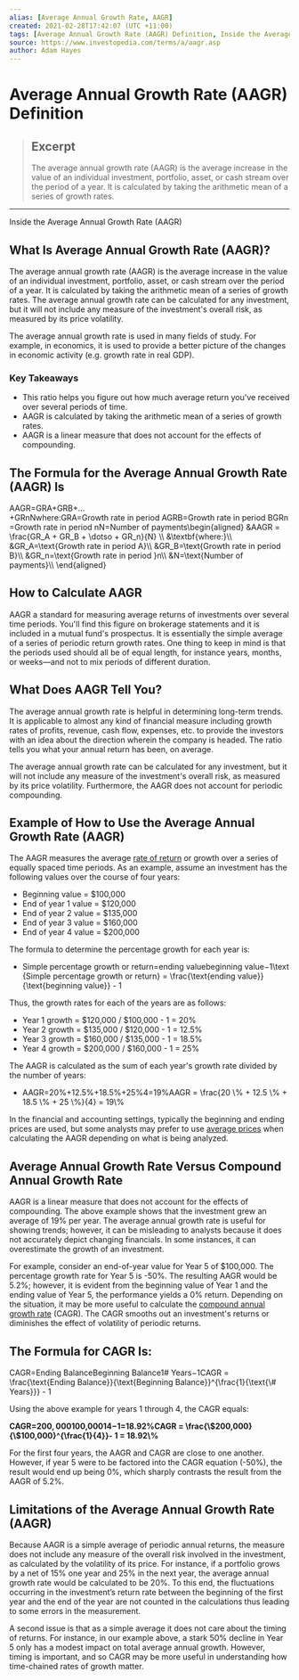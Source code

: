 ```yaml
---
alias: [Average Annual Growth Rate, AAGR]
created: 2021-02-28T17:42:07 (UTC +11:00)
tags: [Average Annual Growth Rate (AAGR) Definition, Inside the Average Annual Growth Rate (AAGR)]
source: https://www.investopedia.com/terms/a/aagr.asp
author: Adam Hayes
---
```


# Average Annual Growth Rate (AAGR) Definition

> ## Excerpt
> The average annual growth rate (AAGR) is the average increase in the value of an individual investment, portfolio, asset, or cash stream over the period of a year. It is calculated by taking the arithmetic mean of a series of growth rates.

---

Inside the Average Annual Growth Rate (AAGR)
## What Is Average Annual Growth Rate (AAGR)?

The average annual growth rate (AAGR) is the average increase in the value of an individual investment, portfolio, asset, or cash stream over the period of a year. It is calculated by taking the arithmetic mean of a series of growth rates. The average annual growth rate can be calculated for any investment, but it will not include any measure of the investment's overall risk, as measured by its price volatility.

The average annual growth rate is used in many fields of study. For example, in economics, it is used to provide a better picture of the changes in economic activity (e.g. growth rate in real GDP).

### Key Takeaways

-   This ratio helps you figure out how much average return you've received over several periods of time.
-   AAGR is calculated by taking the arithmetic mean of a series of growth rates.
-   AAGR is a linear measure that does not account for the effects of compounding.

## The Formula for the Average Annual Growth Rate (AAGR) Is

AAGR\=GRA+GRB+…+GRnNwhere:GRA\=Growth rate in period AGRB\=Growth rate in period BGRn\=Growth rate in period nN\=Number of payments\\begin{aligned} &AAGR = \\frac{GR\_A + GR\_B + \\dotso + GR\_n}{N} \\\\ &\\textbf{where:}\\\\ &GR\_A=\\text{Growth rate in period A}\\\\ &GR\_B=\\text{Growth rate in period B}\\\\ &GR\_n=\\text{Growth rate in period }n\\\\ &N=\\text{Number of payments}\\\\ \\end{aligned}

## How to Calculate AAGR

AAGR a standard for measuring average returns of investments over several time periods. You'll find this figure on brokerage statements and it is included in a mutual fund's prospectus. It is essentially the simple average of a series of periodic return growth rates. One thing to keep in mind is that the periods used should all be of equal length, for instance years, months, or weeks—and not to mix periods of different duration.

## What Does AAGR Tell You?

The average annual growth rate is helpful in determining long-term trends. It is applicable to almost any kind of financial measure including growth rates of profits, revenue, cash flow, expenses, etc. to provide the investors with an idea about the direction wherein the company is headed. The ratio tells you what your annual return has been, on average.

The average annual growth rate can be calculated for any investment, but it will not include any measure of the investment's overall risk, as measured by its price volatility. Furthermore, the AAGR does not account for periodic compounding.

## Example of How to Use the Average Annual Growth Rate (AAGR)

The AAGR measures the average [rate of return](https://www.investopedia.com/terms/r/rateofreturn.asp) or growth over a series of equally spaced time periods. As an example, assume an investment has the following values over the course of four years:

-   Beginning value = $100,000
-   End of year 1 value = $120,000
-   End of year 2 value = $135,000
-   End of year 3 value = $160,000
-   End of year 4 value = $200,000

The formula to determine the percentage growth for each year is:

-   Simple percentage growth or return\=ending valuebeginning value−1\\text{Simple percentage growth or return} = \\frac{\\text{ending value}}{\\text{beginning value}} - 1

Thus, the growth rates for each of the years are as follows:

-   Year 1 growth = $120,000 / $100,000 - 1 = 20%
-   Year 2 growth = $135,000 / $120,000 - 1 = 12.5%
-   Year 3 growth = $160,000 / $135,000 - 1 = 18.5%
-   Year 4 growth = $200,000 / $160,000 - 1 = 25%

The AAGR is calculated as the sum of each year's growth rate divided by the number of years:

-   AAGR\=20%+12.5%+18.5%+25%4\=19%AAGR = \\frac{20 \\% + 12.5 \\% + 18.5 \\% + 25 \\%}{4} = 19\\%

In the financial and accounting settings, typically the beginning and ending prices are used, but some analysts may prefer to use [average prices](https://www.investopedia.com/terms/a/averageprice.asp) when calculating the AAGR depending on what is being analyzed.

## Average Annual Growth Rate Versus Compound Annual Growth Rate

AAGR is a linear measure that does not account for the effects of compounding. The above example shows that the investment grew an average of 19% per year. The average annual growth rate is useful for showing trends; however, it can be misleading to analysts because it does not accurately depict changing financials. In some instances, it can overestimate the growth of an investment.

For example, consider an end-of-year value for Year 5 of $100,000. The percentage growth rate for Year 5 is -50%. The resulting AAGR would be 5.2%; however, it is evident from the beginning value of Year 1 and the ending value of Year 5, the performance yields a 0% return. Depending on the situation, it may be more useful to calculate the [compound annual growth rate](https://www.investopedia.com/terms/c/cagr.asp) (CAGR). The CAGR smooths out an investment's returns or diminishes the effect of volatility of periodic returns. 

## The Formula for CAGR Is:

CAGR\=Ending BalanceBeginning Balance1# Years−1CAGR = \\frac{\\text{Ending Balance}}{\\text{Beginning Balance}}^{\\frac{1}{\\text{\\# Years}}} - 1

Using the above example for years 1 through 4, the CAGR equals:

**CAGR\=$200,000$100,00014−1\=18.92%CAGR = \\frac{\\$200,000}{\\$100,000}^{\\frac{1}{4}}- 1 = 18.92\\%** 

For the first four years, the AAGR and CAGR are close to one another. However, if year 5 were to be factored into the CAGR equation (-50%), the result would end up being 0%, which sharply contrasts the result from the AAGR of 5.2%.

## Limitations of the Average Annual Growth Rate (AAGR)

Because AAGR is a simple average of periodic annual returns, the measure does not include any measure of the overall risk involved in the investment, as calculated by the volatility of its price. For instance, if a portfolio grows by a net of 15% one year and 25% in the next year, the average annual growth rate would be calculated to be 20%. To this end, the fluctuations occurring in the investment’s return rate between the beginning of the first year and the end of the year are not counted in the calculations thus leading to some errors in the measurement.

A second issue is that as a simple average it does not care about the timing of returns. For instance, in our example above, a stark 50% decline in Year 5 only has a modest impact on total average annual growth. However, timing is important, and so CAGR may be more useful in understanding how time-chained rates of growth matter.
